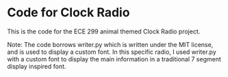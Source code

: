 # Code for Clock Radio

This is the code for the ECE 299 animal themed Clock Radio project. 

Note: The code borrows writer.py which is written under the MIT license, and is used to display a custom font. In this specific radio, I used writer.py with a custom font to display the main information in a traditional 7 segment display inspired font.
